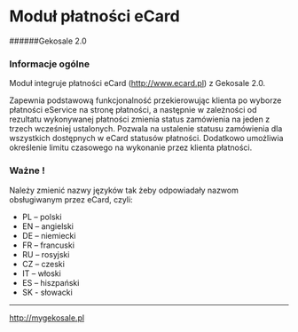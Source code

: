 Moduł płatności eCard
===
######Gekosale 2.0

### Informacje ogólne
Moduł integruje płatności eCard (http://www.ecard.pl) z Gekosale 2.0.

Zapewnia podstawową funkcjonalność przekierowując klienta po wyborze płatności eService na stronę płatności, a następnie w zależności od rezultatu wykonywanej płatności zmienia status zamówienia na jeden z trzech wcześniej ustalonych. Pozwala na ustalenie statusu zamówienia dla wszystkich dostępnych w eCard statusów płatności.
Dodatkowo umożliwia określenie limitu czasowego na wykonanie przez klienta płatności.

### Ważne !
Należy zmienić nazwy języków tak żeby odpowiadały nazwom obsługiwanym przez eCard, czyli:
* PL – polski
* EN – angielski
* DE – niemiecki
* FR – francuski
* RU – rosyjski
* CZ – czeski
* IT – włoski
* ES – hiszpański
* SK - słowacki

---

http://mygekosale.pl
